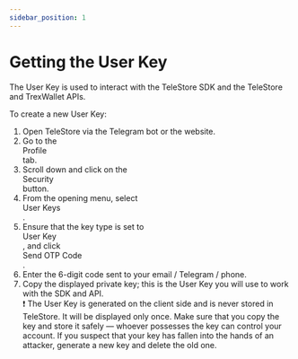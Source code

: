```yaml
---
sidebar_position: 1
---
```


# Getting the User Key

The User Key is used to interact with the TeleStore SDK and the TeleStore and TrexWallet APIs.

To create a new User Key:

1. Open TeleStore via the Telegram bot or the website.
2. Go to the <div className="button">Profile</div> tab.
3. Scroll down and click on the <div className="button">Security</div> button.
4. From the opening menu, select <div className="button">User Keys</div>.
5. Ensure that the key type is set to <div className="checkbox">User Key</div>, and click <div className="button">Send OTP Code</div>.
6. Enter the 6-digit code sent to your email / Telegram / phone.
7. Copy the displayed private key; this is the User Key you will use to work with the SDK and API.
    <div className="important">❗️ The User Key is generated on the client side and is never stored in TeleStore. It will be displayed only once. Make sure that you copy the key and store it safely — whoever possesses the key can control your account. If you suspect that your key has fallen into the hands of an attacker, generate a new key and delete the old one.</div>